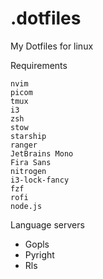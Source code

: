 # .dotfiles

My Dotfiles for linux

Requirements

```
nvim
picom
tmux
i3
zsh
stow
starship
ranger
JetBrains Mono
Fira Sans
nitrogen
i3-lock-fancy
fzf
rofi
node.js
```
Language servers
- Gopls
- Pyright
- Rls
